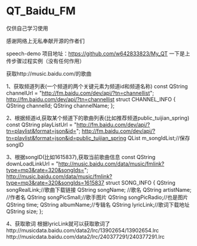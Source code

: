 # QT_Baidu_FM
仅供自己学习使用

感谢网络上无私奉献开源的作者们


speech-demo
项目地址：https://github.com/w642833823/My_QT
一下是上传步骤过程实例（没有任何作用）

获取http://music.baidu.com/的歌曲

1、获取频道列表(一个频道的两个关键元素为频道id和频道名称)
const QString channelUrl = "http://fm.baidu.com/dev/api/?tn=channellist";
http://fm.baidu.com/dev/api/?tn=channellist
struct CHANNEL_INFO
{
    QString channelId;
    QString channelName;
};

2、根据频道id,获取某个频道下的歌曲列表(比如推荐频道public_tuijian_spring)
const QString playListUrl = "http://fm.baidu.com/dev/api/?tn=playlist&format=json&id=";
http://fm.baidu.com/dev/api/?tn=playlist&format=json&id=public_tuijian_spring
QList <QString> m_songIdList;//保存songID

3、根据songID(比如1615837),获取当前歌曲信息
const QString downLoadLinkUrl = "http://music.baidu.com/data/music/fmlink?type=mp3&rate=320&songIds=";
http://music.baidu.com/data/music/fmlink?type=mp3&rate=320&songIds=1615837
struct SONG_INFO
{
    QString songRealLink;//歌曲下载链接
    QString songName;    //歌名
    QString artistName;  //作者名
    QString songPicSmall;//歌手图片
    QString songPicRadio;//也是图片
    QString time;
    QString albumName;//专辑名
    QString lyricLink;//歌词下载地址
    QString size;
};

4、获取歌词
根据lyricLink就可以获取歌词了
http:\/\/musicdata.baidu.com\/data2\/lrc\/13902654\/13902654.lrc
http:\/\/musicdata.baidu.com\/data2\/lrc\/240377291\/240377291.lrc